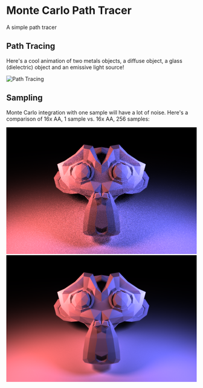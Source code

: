 # Monte Carlo Path Tracer
A simple path tracer


## Path Tracing
Here's a cool animation of two metals objects, a diffuse object, a glass (dielectric) object and an emissive light source!

![Path Tracing](example_pictures/path_rotate.gif)


## Sampling
Monte Carlo integration with one sample will have a lot of noise. Here's a comparison of 16x AA, 1 sample vs. 16x AA, 256 samples:

![1 Sample](example_pictures/256samples.bmp)
![256 Samples](example_pictures/4ksamples.bmp)
